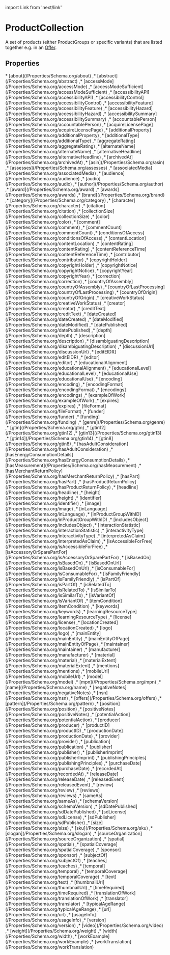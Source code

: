 import Link from 'next/link'

# ProductCollection

A set of products (either <Link href="/ProductGroup">ProductGroup</Link>s or specific variants) that are listed together e.g. in an <a class="localLink" href="/Offer">Offer</a>.

## Properties

<Grid>
* [about](/Properties/Schema.org/about)
,* [abstract](/Properties/Schema.org/abstract)
,* [accessMode](/Properties/Schema.org/accessMode)
,* [accessModeSufficient](/Properties/Schema.org/accessModeSufficient)
,* [accessibilityAPI](/Properties/Schema.org/accessibilityAPI)
,* [accessibilityControl](/Properties/Schema.org/accessibilityControl)
,* [accessibilityFeature](/Properties/Schema.org/accessibilityFeature)
,* [accessibilityHazard](/Properties/Schema.org/accessibilityHazard)
,* [accessibilitySummary](/Properties/Schema.org/accessibilitySummary)
,* [accountablePerson](/Properties/Schema.org/accountablePerson)
,* [acquireLicensePage](/Properties/Schema.org/acquireLicensePage)
,* [additionalProperty](/Properties/Schema.org/additionalProperty)
,* [additionalType](/Properties/Schema.org/additionalType)
,* [aggregateRating](/Properties/Schema.org/aggregateRating)
,* [alternateName](/Properties/Schema.org/alternateName)
,* [alternativeHeadline](/Properties/Schema.org/alternativeHeadline)
,* [archivedAt](/Properties/Schema.org/archivedAt)
,* [asin](/Properties/Schema.org/asin)
,* [assesses](/Properties/Schema.org/assesses)
,* [associatedMedia](/Properties/Schema.org/associatedMedia)
,* [audience](/Properties/Schema.org/audience)
,* [audio](/Properties/Schema.org/audio)
,* [author](/Properties/Schema.org/author)
,* [award](/Properties/Schema.org/award)
,* [awards](/Properties/Schema.org/awards)
,* [brand](/Properties/Schema.org/brand)
,* [category](/Properties/Schema.org/category)
,* [character](/Properties/Schema.org/character)
,* [citation](/Properties/Schema.org/citation)
,* [collectionSize](/Properties/Schema.org/collectionSize)
,* [color](/Properties/Schema.org/color)
,* [comment](/Properties/Schema.org/comment)
,* [commentCount](/Properties/Schema.org/commentCount)
,* [conditionsOfAccess](/Properties/Schema.org/conditionsOfAccess)
,* [contentLocation](/Properties/Schema.org/contentLocation)
,* [contentRating](/Properties/Schema.org/contentRating)
,* [contentReferenceTime](/Properties/Schema.org/contentReferenceTime)
,* [contributor](/Properties/Schema.org/contributor)
,* [copyrightHolder](/Properties/Schema.org/copyrightHolder)
,* [copyrightNotice](/Properties/Schema.org/copyrightNotice)
,* [copyrightYear](/Properties/Schema.org/copyrightYear)
,* [correction](/Properties/Schema.org/correction)
,* [countryOfAssembly](/Properties/Schema.org/countryOfAssembly)
,* [countryOfLastProcessing](/Properties/Schema.org/countryOfLastProcessing)
,* [countryOfOrigin](/Properties/Schema.org/countryOfOrigin)
,* [creativeWorkStatus](/Properties/Schema.org/creativeWorkStatus)
,* [creator](/Properties/Schema.org/creator)
,* [creditText](/Properties/Schema.org/creditText)
,* [dateCreated](/Properties/Schema.org/dateCreated)
,* [dateModified](/Properties/Schema.org/dateModified)
,* [datePublished](/Properties/Schema.org/datePublished)
,* [depth](/Properties/Schema.org/depth)
,* [description](/Properties/Schema.org/description)
,* [disambiguatingDescription](/Properties/Schema.org/disambiguatingDescription)
,* [discussionUrl](/Properties/Schema.org/discussionUrl)
,* [editEIDR](/Properties/Schema.org/editEIDR)
,* [editor](/Properties/Schema.org/editor)
,* [educationalAlignment](/Properties/Schema.org/educationalAlignment)
,* [educationalLevel](/Properties/Schema.org/educationalLevel)
,* [educationalUse](/Properties/Schema.org/educationalUse)
,* [encoding](/Properties/Schema.org/encoding)
,* [encodingFormat](/Properties/Schema.org/encodingFormat)
,* [encodings](/Properties/Schema.org/encodings)
,* [exampleOfWork](/Properties/Schema.org/exampleOfWork)
,* [expires](/Properties/Schema.org/expires)
,* [fileFormat](/Properties/Schema.org/fileFormat)
,* [funder](/Properties/Schema.org/funder)
,* [funding](/Properties/Schema.org/funding)
,* [genre](/Properties/Schema.org/genre)
,* [gtin](/Properties/Schema.org/gtin)
,* [gtin12](/Properties/Schema.org/gtin12)
,* [gtin13](/Properties/Schema.org/gtin13)
,* [gtin14](/Properties/Schema.org/gtin14)
,* [gtin8](/Properties/Schema.org/gtin8)
,* [hasAdultConsideration](/Properties/Schema.org/hasAdultConsideration)
,* [hasEnergyConsumptionDetails](/Properties/Schema.org/hasEnergyConsumptionDetails)
,* [hasMeasurement](/Properties/Schema.org/hasMeasurement)
,* [hasMerchantReturnPolicy](/Properties/Schema.org/hasMerchantReturnPolicy)
,* [hasPart](/Properties/Schema.org/hasPart)
,* [hasProductReturnPolicy](/Properties/Schema.org/hasProductReturnPolicy)
,* [headline](/Properties/Schema.org/headline)
,* [height](/Properties/Schema.org/height)
,* [identifier](/Properties/Schema.org/identifier)
,* [image](/Properties/Schema.org/image)
,* [inLanguage](/Properties/Schema.org/inLanguage)
,* [inProductGroupWithID](/Properties/Schema.org/inProductGroupWithID)
,* [includesObject](/Properties/Schema.org/includesObject)
,* [interactionStatistic](/Properties/Schema.org/interactionStatistic)
,* [interactivityType](/Properties/Schema.org/interactivityType)
,* [interpretedAsClaim](/Properties/Schema.org/interpretedAsClaim)
,* [isAccessibleForFree](/Properties/Schema.org/isAccessibleForFree)
,* [isAccessoryOrSparePartFor](/Properties/Schema.org/isAccessoryOrSparePartFor)
,* [isBasedOn](/Properties/Schema.org/isBasedOn)
,* [isBasedOnUrl](/Properties/Schema.org/isBasedOnUrl)
,* [isConsumableFor](/Properties/Schema.org/isConsumableFor)
,* [isFamilyFriendly](/Properties/Schema.org/isFamilyFriendly)
,* [isPartOf](/Properties/Schema.org/isPartOf)
,* [isRelatedTo](/Properties/Schema.org/isRelatedTo)
,* [isSimilarTo](/Properties/Schema.org/isSimilarTo)
,* [isVariantOf](/Properties/Schema.org/isVariantOf)
,* [itemCondition](/Properties/Schema.org/itemCondition)
,* [keywords](/Properties/Schema.org/keywords)
,* [learningResourceType](/Properties/Schema.org/learningResourceType)
,* [license](/Properties/Schema.org/license)
,* [locationCreated](/Properties/Schema.org/locationCreated)
,* [logo](/Properties/Schema.org/logo)
,* [mainEntity](/Properties/Schema.org/mainEntity)
,* [mainEntityOfPage](/Properties/Schema.org/mainEntityOfPage)
,* [maintainer](/Properties/Schema.org/maintainer)
,* [manufacturer](/Properties/Schema.org/manufacturer)
,* [material](/Properties/Schema.org/material)
,* [materialExtent](/Properties/Schema.org/materialExtent)
,* [mentions](/Properties/Schema.org/mentions)
,* [mobileUrl](/Properties/Schema.org/mobileUrl)
,* [model](/Properties/Schema.org/model)
,* [mpn](/Properties/Schema.org/mpn)
,* [name](/Properties/Schema.org/name)
,* [negativeNotes](/Properties/Schema.org/negativeNotes)
,* [nsn](/Properties/Schema.org/nsn)
,* [offers](/Properties/Schema.org/offers)
,* [pattern](/Properties/Schema.org/pattern)
,* [position](/Properties/Schema.org/position)
,* [positiveNotes](/Properties/Schema.org/positiveNotes)
,* [potentialAction](/Properties/Schema.org/potentialAction)
,* [producer](/Properties/Schema.org/producer)
,* [productID](/Properties/Schema.org/productID)
,* [productionDate](/Properties/Schema.org/productionDate)
,* [provider](/Properties/Schema.org/provider)
,* [publication](/Properties/Schema.org/publication)
,* [publisher](/Properties/Schema.org/publisher)
,* [publisherImprint](/Properties/Schema.org/publisherImprint)
,* [publishingPrinciples](/Properties/Schema.org/publishingPrinciples)
,* [purchaseDate](/Properties/Schema.org/purchaseDate)
,* [recordedAt](/Properties/Schema.org/recordedAt)
,* [releaseDate](/Properties/Schema.org/releaseDate)
,* [releasedEvent](/Properties/Schema.org/releasedEvent)
,* [review](/Properties/Schema.org/review)
,* [reviews](/Properties/Schema.org/reviews)
,* [sameAs](/Properties/Schema.org/sameAs)
,* [schemaVersion](/Properties/Schema.org/schemaVersion)
,* [sdDatePublished](/Properties/Schema.org/sdDatePublished)
,* [sdLicense](/Properties/Schema.org/sdLicense)
,* [sdPublisher](/Properties/Schema.org/sdPublisher)
,* [size](/Properties/Schema.org/size)
,* [sku](/Properties/Schema.org/sku)
,* [slogan](/Properties/Schema.org/slogan)
,* [sourceOrganization](/Properties/Schema.org/sourceOrganization)
,* [spatial](/Properties/Schema.org/spatial)
,* [spatialCoverage](/Properties/Schema.org/spatialCoverage)
,* [sponsor](/Properties/Schema.org/sponsor)
,* [subjectOf](/Properties/Schema.org/subjectOf)
,* [teaches](/Properties/Schema.org/teaches)
,* [temporal](/Properties/Schema.org/temporal)
,* [temporalCoverage](/Properties/Schema.org/temporalCoverage)
,* [text](/Properties/Schema.org/text)
,* [thumbnailUrl](/Properties/Schema.org/thumbnailUrl)
,* [timeRequired](/Properties/Schema.org/timeRequired)
,* [translationOfWork](/Properties/Schema.org/translationOfWork)
,* [translator](/Properties/Schema.org/translator)
,* [typicalAgeRange](/Properties/Schema.org/typicalAgeRange)
,* [url](/Properties/Schema.org/url)
,* [usageInfo](/Properties/Schema.org/usageInfo)
,* [version](/Properties/Schema.org/version)
,* [video](/Properties/Schema.org/video)
,* [weight](/Properties/Schema.org/weight)
,* [width](/Properties/Schema.org/width)
,* [workExample](/Properties/Schema.org/workExample)
,* [workTranslation](/Properties/Schema.org/workTranslation)

</Grid>

